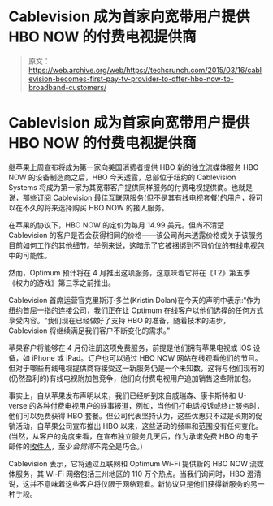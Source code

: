 # Cablevision 成为首家向宽带用户提供 HBO NOW 的付费电视提供商

> 原文：<https://web.archive.org/web/https://techcrunch.com/2015/03/16/cablevision-becomes-first-pay-tv-provider-to-offer-hbo-now-to-broadband-customers/>

# Cablevision 成为首家向宽带用户提供 HBO NOW 的付费电视提供商

继苹果上周宣布将成为第一家向美国消费者提供 HBO 新的独立流媒体服务 HBO NOW 的设备制造商之后，HBO 今天透露，总部位于纽约的 Cablevision Systems 将成为第一家为其宽带客户提供同样服务的付费电视提供商。也就是说，那些订阅 Cablevision 最佳互联网服务(但不是其有线电视套餐)的用户，将可以在不久的将来选择购买 HBO NOW 的接入服务。

在苹果的协议下，HBO NOW 的定价为每月 14.99 美元。但尚不清楚 Cablevision 的客户是否会获得相同的价格——该公司尚未透露价格或关于该服务目前如何工作的其他细节。举例来说，这暗示了它被捆绑到不同价位的有线电视包中的可能性。

然而，Optimum 预计将在 4 月推出这项服务，这意味着它将在《T2》第五季《权力的游戏》第三季之前推出。

Cablevision 首席运营官克里斯汀·多兰(Kristin Dolan)在今天的声明中表示:“作为纽约首屈一指的连接公司，我们正在让 Optimum 在线客户以他们选择的任何方式享受内容。“我们现在已经做好了支持 HBO 的准备，随着技术的进步，Cablevision 将继续满足我们客户不断变化的需求。”

苹果客户将能够在 4 月份注册这项免费服务，前提是他们拥有苹果电视或 iOS 设备，如 iPhone 或 iPad。订户也可以通过 HBO NOW 网站在线观看他们的节目。但对于哪些有线电视提供商将接受这一新服务仍是一个未知数，这将与他们现有的(仍然盈利的)有线电视附加包竞争，他们向付费电视用户追加销售这些附加包。

事实上，自从苹果发布声明以来，我们已经听到来自威瑞森、康卡斯特和 U-verse 的各种付费电视用户的轶事报道，例如，当他们打电话投诉或终止服务时，他们可以免费获得 HBO 套餐。但公司代表坚持认为，这些优惠只不过是长期的促销活动，自苹果公司宣布推出 HBO 以来，这些活动的频率和范围没有任何变化。(当然，从客户的角度来看，在宣布独立服务几天后，作为承诺免费 HBO 的电子邮件的[收件人](https://web.archive.org/web/20230326071649/https://twitter.com/jfayala/status/575806239080218624)，至少*会觉得*不完全是巧合。)

Cablevision 表示，它将通过互联网和 Optimum Wi-Fi 提供新的 HBO NOW 流媒体服务，其 Wi-Fi 网络包括三州地区的 110 万个热点。当我们询问时，HBO 澄清说，这并不意味着这些客户将仅限于网络观看。新协议只是他们获得新服务的另一种手段。